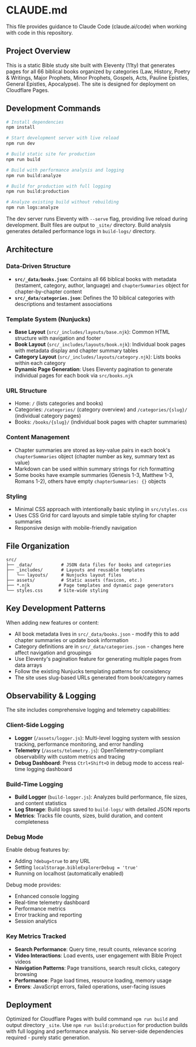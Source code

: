 # CLAUDE.md

This file provides guidance to Claude Code (claude.ai/code) when working with code in this repository.

## Project Overview

This is a static Bible study site built with Eleventy (11ty) that generates pages for all 66 biblical books organized by categories (Law, History, Poetry & Writings, Major Prophets, Minor Prophets, Gospels, Acts, Pauline Epistles, General Epistles, Apocalypse). The site is designed for deployment on Cloudflare Pages.

## Development Commands

```bash
# Install dependencies
npm install

# Start development server with live reload
npm run dev

# Build static site for production
npm run build

# Build with performance analysis and logging
npm run build:analyze

# Build for production with full logging
npm run build:production

# Analyze existing build without rebuilding
npm run logs:analyze
```

The dev server runs Eleventy with `--serve` flag, providing live reload during development. Built files are output to `_site/` directory. Build analysis generates detailed performance logs in `build-logs/` directory.

## Architecture

### Data-Driven Structure
- **`src/_data/books.json`**: Contains all 66 biblical books with metadata (testament, category, author, language) and `chapterSummaries` object for chapter-by-chapter content
- **`src/_data/categories.json`**: Defines the 10 biblical categories with descriptions and testament associations

### Template System (Nunjucks)
- **Base Layout** (`src/_includes/layouts/base.njk`): Common HTML structure with navigation and footer
- **Book Layout** (`src/_includes/layouts/book.njk`): Individual book pages with metadata display and chapter summary tables
- **Category Layout** (`src/_includes/layouts/category.njk`): Lists books within each category
- **Dynamic Page Generation**: Uses Eleventy pagination to generate individual pages for each book via `src/books.njk`

### URL Structure
- Home: `/` (lists categories and books)
- Categories: `/categories/` (category overview) and `/categories/{slug}/` (individual category pages)
- Books: `/books/{slug}/` (individual book pages with chapter summaries)

### Content Management
- Chapter summaries are stored as key-value pairs in each book's `chapterSummaries` object (chapter number as key, summary text as value)
- Markdown can be used within summary strings for rich formatting
- Some books have example summaries (Genesis 1-3, Matthew 1-3, Romans 1-2), others have empty `chapterSummaries: {}` objects

### Styling
- Minimal CSS approach with intentionally basic styling in `src/styles.css`
- Uses CSS Grid for card layouts and simple table styling for chapter summaries
- Responsive design with mobile-friendly navigation

## File Organization

```
src/
├── _data/           # JSON data files for books and categories
├── _includes/       # Layouts and reusable templates
│   └── layouts/     # Nunjucks layout files
├── assets/          # Static assets (favicon, etc.)
├── *.njk           # Page templates and dynamic page generators
└── styles.css      # Site-wide styling
```

## Key Development Patterns

When adding new features or content:
- All book metadata lives in `src/_data/books.json` - modify this to add chapter summaries or update book information
- Category definitions are in `src/_data/categories.json` - changes here affect navigation and groupings
- Use Eleventy's pagination feature for generating multiple pages from data arrays
- Follow the existing Nunjucks templating patterns for consistency
- The site uses slug-based URLs generated from book/category names

## Observability & Logging

The site includes comprehensive logging and telemetry capabilities:

### Client-Side Logging
- **Logger** (`/assets/logger.js`): Multi-level logging system with session tracking, performance monitoring, and error handling
- **Telemetry** (`/assets/telemetry.js`): OpenTelemetry-compliant observability with custom metrics and tracing
- **Debug Dashboard**: Press `Ctrl+Shift+D` in debug mode to access real-time logging dashboard

### Build-Time Logging  
- **Build Logger** (`build-logger.js`): Analyzes build performance, file sizes, and content statistics
- **Log Storage**: Build logs saved to `build-logs/` with detailed JSON reports
- **Metrics**: Tracks file counts, sizes, build duration, and content completeness

### Debug Mode
Enable debug features by:
- Adding `?debug=true` to any URL
- Setting `localStorage.bibleExplorerDebug = 'true'`
- Running on localhost (automatically enabled)

Debug mode provides:
- Enhanced console logging
- Real-time telemetry dashboard
- Performance metrics
- Error tracking and reporting
- Session analytics

### Key Metrics Tracked
- **Search Performance**: Query time, result counts, relevance scoring
- **Video Interactions**: Load events, user engagement with Bible Project videos
- **Navigation Patterns**: Page transitions, search result clicks, category browsing
- **Performance**: Page load times, resource loading, memory usage
- **Errors**: JavaScript errors, failed operations, user-facing issues

## Deployment

Optimized for Cloudflare Pages with build command `npm run build` and output directory `_site`. Use `npm run build:production` for production builds with full logging and performance analysis. No server-side dependencies required - purely static generation.